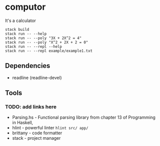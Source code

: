 # computor

It's a calculator

```
stack build
stack run -- --help
stack run -- --poly "3X + 2X^2 = 4"
stack run -- --poly "X^2 + 2X + 2 = 0"
stack run -- --repl --help
stack run -- --repl example/example1.txt
```

## Dependencies

- readline (readline-devel)

## Tools

### TODO: add links here

- Parsing.hs - Functional parsing library from chapter 13 of Programming in Haskell,
- hlint - powerful linter `hlint src/ app/`
- brittany - code formatter
- stack - project manager
